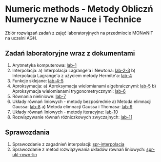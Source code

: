# Numeric methods - Metody Obliczń Numeryczne w Nauce i Technice
Zbiór rozwiązań zadań z zajęć laboratoryjnych na przedmiocie MONwNiT na uczelni AGH.
## Zadań laboratoryjne wraz z dokumentami
1. Arytmetyka komputerowa:  [lab-1](./lab-1/)
2. Interpolacja:
    a) Interpolacja Lagrange'a i Newtona:  [lab-2-3](./lab-2-3/)
    b) Interpolacja Lagrange'a z użyciem metody Hermite'a: [lab-4](./lab-4/)
3. Funkcje sklejane:  [lab-4-5](./lab-4-5/)
4. Aproksymacja:
    a) Aproksymacja wielomianami algebraicznymi: [lab-5](./lab-5/)
    b) Aproksymacja wielomianami trygonometrycznymi: [lab-6](./lab-6/)
5. Równania nieliniowe: [lab-7](./lab-7/)
6. Układy równań liniowych - metody bezpośrednie 
    a) Metoda elimnacji Gaussa: [lab-8](./lab-8/)
    a) Metoda elimnacji Gaussa i Thomasa:  [lab-9](./lab-9/)
7. Układy równań liniowych - metody iteracyjne: [lab-10](./lab-10/)
8. Rozwiązywanie równań różniczkowych zwyczajnych: [lab-11](./lab-11/)
## Sprawozdania
1. Sprawozdanie z zagadnień interpolacji: [spr-interpolacja](./spr-interpolacja/)
2. Sprawozdanie z metod rozwiązywania układów równań liniowych:  [spr-ukl-rown-lin](./spr-ukl-rown-lin/)